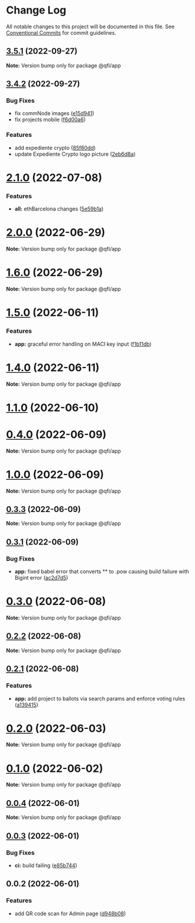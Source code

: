 # Change Log

All notable changes to this project will be documented in this file.
See [Conventional Commits](https://conventionalcommits.org) for commit guidelines.

## [3.5.1](https://github.com/quadratic-funding/qfi/compare/v3.4.5...v3.5.1) (2022-09-27)

**Note:** Version bump only for package @qfi/app





## [3.4.2](https://github.com/quadratic-funding/qfi/compare/v3.1.0...v3.4.2) (2022-09-27)


### Bug Fixes

* fix commNode images ([e15d941](https://github.com/quadratic-funding/qfi/commit/e15d941295a9e0da289d7c198db725cd70d456fa))
* fix projects mobile ([f6d00a6](https://github.com/quadratic-funding/qfi/commit/f6d00a61ae7adb8d9ee0b3851d44cc5581c0d655))


### Features

* add expediente crypto ([85f80dd](https://github.com/quadratic-funding/qfi/commit/85f80dde31892411b7695047528e41c21e71654a))
* update Expediente Crypto logo picture ([2eb6d8a](https://github.com/quadratic-funding/qfi/commit/2eb6d8af6bc0aa241a8705c8ff30a9dd8ece1611))





# [2.1.0](https://github.com/quadratic-funding/qfi/compare/v2.0.1...v2.1.0) (2022-07-08)


### Features

* **all:** ethBarcelona changes ([5e59b1a](https://github.com/quadratic-funding/qfi/commit/5e59b1add68fe141269e8d42a08e605af3c916cb))





# [2.0.0](https://github.com/quadratic-funding/qfi/compare/v1.5.0...v2.0.0) (2022-06-29)

**Note:** Version bump only for package @qfi/app





# [1.6.0](https://github.com/quadratic-funding/qfi/compare/v1.5.0...v1.6.0) (2022-06-29)

**Note:** Version bump only for package @qfi/app





# [1.5.0](https://github.com/quadratic-funding/qfi/compare/v1.4.1...v1.5.0) (2022-06-11)


### Features

* **app:** graceful error handling on MACI key input ([f1b11db](https://github.com/quadratic-funding/qfi/commit/f1b11dbb1f999d1a5cf21cf23492bdace15cd26e))





# [1.4.0](https://github.com/quadratic-funding/qfi/compare/v1.3.0...v1.4.0) (2022-06-11)

**Note:** Version bump only for package @qfi/app





# [1.1.0](https://github.com/quadratic-funding/qfi/compare/v1.0.1...v1.1.0) (2022-06-10)



# [0.4.0](https://github.com/quadratic-funding/qfi/compare/v0.3.3...v0.4.0) (2022-06-09)

**Note:** Version bump only for package @qfi/app






# [1.0.0](https://github.com/quadratic-funding/qfi/compare/v0.3.3...v1.0.0) (2022-06-09)

**Note:** Version bump only for package @qfi/app





## [0.3.3](https://github.com/quadratic-funding/qfi/compare/v0.3.2...v0.3.3) (2022-06-09)

**Note:** Version bump only for package @qfi/app





## [0.3.1](https://github.com/quadratic-funding/qfi/compare/v0.2.2...v0.3.1) (2022-06-09)


### Bug Fixes

* **app:** fixed babel error that converts ** to .pow causing build failure with Bigint error ([ac2d7d5](https://github.com/quadratic-funding/qfi/commit/ac2d7d54ceb31f7c02d4d6bd110caf3c019cdf11))





# [0.3.0](https://github.com/quadratic-funding/qfi/compare/v0.2.2...v0.3.0) (2022-06-08)

**Note:** Version bump only for package @qfi/app





## [0.2.2](https://github.com/quadratic-funding/qfi/compare/v0.2.1...v0.2.2) (2022-06-08)

**Note:** Version bump only for package @qfi/app





## [0.2.1](https://github.com/quadratic-funding/qfi/compare/v0.2.0...v0.2.1) (2022-06-08)


### Features

* **app:** add project to ballots via search params and enforce voting rules ([a139415](https://github.com/quadratic-funding/qfi/commit/a13941580e11d80a4324d2c7f1df727f1f716e8d))





# [0.2.0](https://github.com/quadratic-funding/qfi/compare/v0.1.0...v0.2.0) (2022-06-03)

**Note:** Version bump only for package @qfi/app





# [0.1.0](https://github.com/quadratic-funding/qfi/compare/v0.0.4...v0.1.0) (2022-06-02)

**Note:** Version bump only for package @qfi/app





## [0.0.4](https://github.com/quadratic-funding/qfi/compare/v0.0.3...v0.0.4) (2022-06-01)

**Note:** Version bump only for package @qfi/app





## [0.0.3](https://github.com/quadratic-funding/qfi/compare/v0.0.2...v0.0.3) (2022-06-01)


### Bug Fixes

* **ci:** build failing ([e85b744](https://github.com/quadratic-funding/qfi/commit/e85b74426f45a3b75148e82cfaf85cee62da0701))





## 0.0.2 (2022-06-01)


### Features

* add QR code scan for Admin page ([d948b08](https://github.com/quadratic-funding/qfi/commit/d948b08001904412c11b02dba988fcf874bed2a1))
